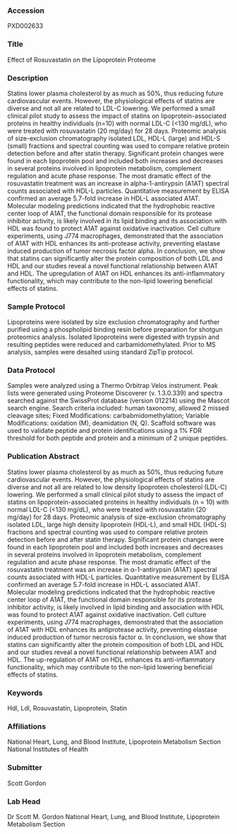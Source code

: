 ### Accession
PXD002633

### Title
Effect of Rosuvastatin on the Lipoprotein Proteome

### Description
Statins lower plasma cholesterol by as much as 50%, thus reducing future cardiovascular events. However, the physiological effects of statins are diverse and not all are related to LDL-C lowering. We performed a small clinical pilot study to assess the impact of statins on lipoprotein-associated proteins in healthy individuals (n=10) with normal LDL-C (<130 mg/dL), who were treated with rosuvastatin (20 mg/day) for 28 days. Proteomic analysis of size-exclusion chromatography isolated LDL, HDL-L (large) and HDL-S (small) fractions and spectral counting was used to compare relative protein detection before and after statin therapy. Significant protein changes were found in each lipoprotein pool and included both increases and decreases in several proteins involved in lipoprotein metabolism, complement regulation and acute phase response. The most dramatic effect of the rosuvastatin treatment was an increase in alpha-1-antirypsin (A1AT) spectral counts associated with HDL-L particles. Quantitative measurement by ELISA confirmed an average 5.7-fold increase in HDL-L associated A1AT. Molecular modeling predictions indicated that the hydrophobic reactive center loop of A1AT, the functional domain responsible for its protease inhibitor activity, is likely involved in its lipid binding and its association with HDL was found to protect A1AT against oxidative inactivation. Cell culture experiments, using J774 macrophages, demonstrated that the association of A1AT with HDL enhances its anti-protease activity, preventing elastase induced production of tumor necrosis factor alpha. In conclusion, we show that statins can significantly alter the protein composition of both LDL and HDL and our studies reveal a novel functional relationship between A1AT and HDL. The upregulation of A1AT on HDL enhances its anti-inflammatory functionality, which may contribute to the non-lipid lowering beneficial effects of statins.

### Sample Protocol
Lipoproteins were isolated by size exclusion chromatography and further purified using a phospholipid binding resin before preparation for shotgun proteomics analysis. Isolated lipoproteins were digested with trypsin and resulting peptides were reduced and carbamidomethylated. Prior to MS analysis, samples were desalted using standard ZipTip protocol.

### Data Protocol
Samples were analyzed using a Thermo Orbitrap Velos instrument. Peak lists were generated using Proteome Discoverer (v. 1.3.0.339) and spectra searched against the SwissProt database (version 012214) using the Mascot search engine. Search criteria included: human taxonomy, allowed 2 missed cleavage sites; Fixed Modifications: carbabmidomethylation; Variable Modifications: oxidation (M), deamidation (N, Q). Scaffold software was used to validate peptide and protein identifications using a 1% FDR threshold for both peptide and protein and a minimum of 2 unique peptides.

### Publication Abstract
Statins lower plasma cholesterol by as much as 50%, thus reducing future cardiovascular events. However, the physiological effects of statins are diverse and not all are related to low density lipoprotein cholesterol (LDL-C) lowering. We performed a small clinical pilot study to assess the impact of statins on lipoprotein-associated proteins in healthy individuals (n = 10) with normal LDL-C (&lt;130 mg/dL), who were treated with rosuvastatin (20 mg/day) for 28 days. Proteomic analysis of size-exclusion chromatography isolated LDL, large high density lipoprotein (HDL-L), and small HDL (HDL-S) fractions and spectral counting was used to compare relative protein detection before and after statin therapy. Significant protein changes were found in each lipoprotein pool and included both increases and decreases in several proteins involved in lipoprotein metabolism, complement regulation and acute phase response. The most dramatic effect of the rosuvastatin treatment was an increase in &#x3b1;-1-antirypsin (A1AT) spectral counts associated with HDL-L particles. Quantitative measurement by ELISA confirmed an average 5.7-fold increase in HDL-L associated A1AT. Molecular modeling predictions indicated that the hydrophobic reactive center loop of A1AT, the functional domain responsible for its protease inhibitor activity, is likely involved in lipid binding and association with HDL was found to protect A1AT against oxidative inactivation. Cell culture experiments, using J774 macrophages, demonstrated that the association of A1AT with HDL enhances its antiprotease activity, preventing elastase induced production of tumor necrosis factor &#x3b1;. In conclusion, we show that statins can significantly alter the protein composition of both LDL and HDL and our studies reveal a novel functional relationship between A1AT and HDL. The up-regulation of A1AT on HDL enhances its anti-inflammatory functionality, which may contribute to the non-lipid lowering beneficial effects of statins.

### Keywords
Hdl, Ldl, Rosuvastatin, Lipoprotein, Statin

### Affiliations
National Heart, Lung, and Blood Institute, Lipoprotein Metabolism Section
National Institutes of Health

### Submitter
Scott Gordon

### Lab Head
Dr Scott M. Gordon
National Heart, Lung, and Blood Institute, Lipoprotein Metabolism Section


